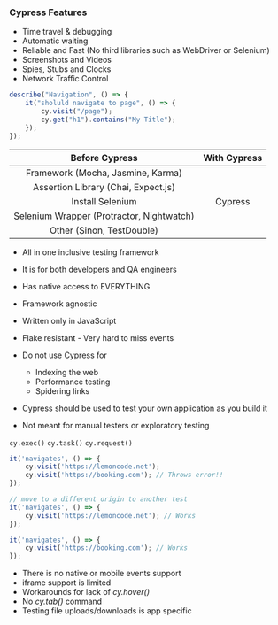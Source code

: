 ### Cypress Features

* Time travel & debugging
* Automatic waiting
* Reliable and Fast (No third libraries such as WebDriver or Selenium)
* Screenshots and Videos
* Spies, Stubs and Clocks
* Network Traffic Control

```js
describe("Navigation", () => {
    it("sholuld navigate to page", () => {
        cy.visit("/page");
        cy.get("h1").contains("My Title");
    });
});
```

|               Before Cypress              | With Cypress |
|:-----------------------------------------:|:------------:|
| Framework (Mocha, Jasmine, Karma)         |              |
| Assertion Library (Chai, Expect.js)       |              |
|             Install Selenium              |   Cypress    |
| Selenium Wrapper (Protractor, Nightwatch) |              |
|         Other (Sinon, TestDouble)         |              |


* All in one inclusive testing framework
* It is for both developers and QA engineers
* Has native access to EVERYTHING 
* Framework agnostic
* Written only in JavaScript
* Flake resistant - Very hard to miss events

* Do not use Cypress for 
    - Indexing the web
    - Performance testing
    - Spidering links
* Cypress should be used to test your own application as you build it
* Not meant for manual testers or exploratory testing

`cy.exec()` `cy.task()` `cy.request()`

```js
it('navigates', () => {
    cy.visit('https://lemoncode.net');
    cy.visit('https://booking.com'); // Throws error!!
});

// move to a different origin to another test
it('navigates', () => {
    cy.visit('https://lemoncode.net'); // Works
});

it('navigates', () => {
    cy.visit('https://booking.com'); // Works
});
```


- There is no native or mobile events support
- iframe support is limited
- Workarounds for lack of *cy.hover()*
- No *cy.tab()* command
- Testing file uploads/downloads is app specific